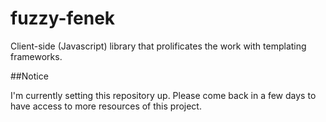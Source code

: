 fuzzy-fenek
===========

Client-side (Javascript) library that prolificates the work with templating frameworks.

##Notice

I'm currently setting this repository up. Please come back in a few days to have access to more resources of this project.
